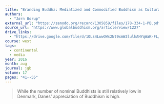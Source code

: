 ```yaml
---
title: "Branding Buddha: Mediatized and Commodified Buddhism as Cultural Narrative"
authors:
  - "Jørn Borup"
external_url: "https://zenodo.org/record/1305859/files/178-334-1-PB.pdf"
source_url: "https://www.globalbuddhism.org/article/view/1227"
drive_links:
  - "https://drive.google.com/file/d/1OLs4LwwGWs2Nt9xmW3lulkAHYqWaK-FL/view?usp=drivesdk"
course: west
tags:
  - continental
  - media
year: 2016
month: aug
journal: jgb
volume: 17
pages: "41--55"
---
```


> While the number of nominal Buddhists is still relatively low in Denmark, Danes’ appreciation of Buddhism is high. 
